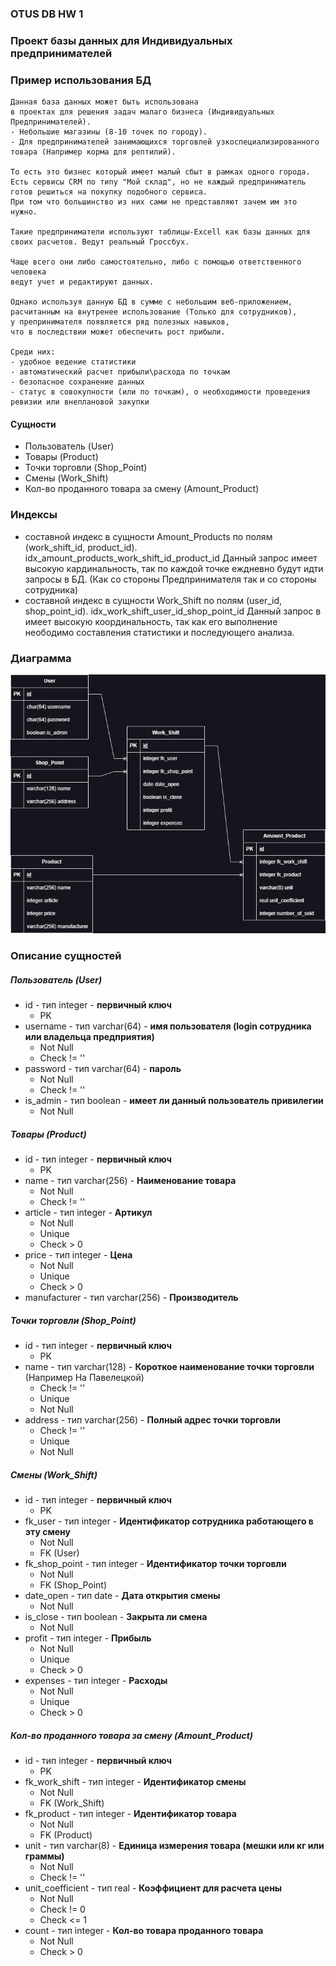 ### OTUS DB HW 1
### __Проект базы данных для Индивидуальных предпринимателей__

### Пример использования БД
```
Данная база данных может быть использована
в проектах для решения задач малаго бизнеса (Индивидуальных Предпринимателей).
- Небольшие магазины (8-10 точек по городу).
- Для предпринимателей занимающихся торговлей узкоспециализированного товара (Например корма для рептилий).

То есть это бизнес который имеет малый сбыт в рамках одного города.
Есть сервисы CRM по типу "Мой склад", но не каждый предприниматель готов решиться на покупку подобного сервиса.
При том что большинство из них сами не представляют зачем им это нужно.

Такие предприниматели используют таблицы-Excell как базы данных для своих расчетов. Ведут реальный Гроссбух.

Чаще всего они либо самостоятельно, либо с помощью ответственного человека
ведут учет и редактируют данных.

Однако используя данную БД в сумме с небольшим веб-приложением,
расчитанным на внутренее использование (Только для сотрудников),
у препринимателя появляется ряд полезных навыков,
что в последствии может обеспечить рост прибыли.

Среди них:
- удобное ведение статистики
- автоматический расчет прибыли\расхода по точкам
- безопасное сохранение данных
- статус в совокупности (или по точкам), о необходимости проведения ревизии или внеплановой закупки

```

#### __Сущности__
- Пользователь (User)
- Товары (Product)
- Точки торговли (Shop_Point)
- Смены (Work_Shift)
- Кол-во проданного товара за смену (Amount_Product)


### __Индексы__
- составной индекс в сущности Amount_Products по полям (work_shift_id, product_id). idx_amount_products_work_shift_id_product_id
  Данный запрос имеет высокую кардинальность, так по каждой точке еждневно будут идти запросы в БД. (Как со стороны Предпринимателя так и со стороны сотрудника)
- составной индекс в сущности Work_Shift по полям (user_id, shop_point_id). idx_work_shift_user_id_shop_point_id
  Данный запрос в имеет высокую координальность, так как его выполнение неободимо составления статистики и последующего анализа.


### __Диаграмма__
![OTUS DB HW 1](./images/OTUS_DB_HW_1.drawio.png)

### __Описание сущностей__
##### Пользователь (User)
- id - тип integer - __первичный ключ__
  - PK
- username - тип varchar(64) - __имя пользователя (login сотрудника или владельца предприятия)__
  - Not Null
  - Check != ''
- password - тип varchar(64) - __пароль__
  - Not Null
  - Check != ''
- is_admin - тип boolean - __имеет ли данный пользователь привилегии__
  - Not Null

##### Товары (Product)
- id - тип integer - __первичный ключ__
  - PK
- name - тип varchar(256) - __Наименование товара__
  - Not Null
  - Check != ''
- article - тип integer - __Артикул__
  - Not Null
  - Unique
  - Check > 0
- price - тип integer - __Цена__
  - Not Null
  - Unique
  - Check > 0
- manufacturer - тип varchar(256) - __Производитель__

##### Точки торговли (Shop_Point)
- id - тип integer - __первичный ключ__
  - PK
- name - тип varchar(128) - __Короткое наименование точки торговли__ (Например На Павелецкой)
  - Check != ''
  - Unique
  - Not Null
- address - тип varchar(256) - __Полный адрес точки торговли__
  - Check != ''
  - Unique
  - Not Null

##### Смены (Work_Shift)
- id - тип integer - __первичный ключ__
  - PK
- fk_user - тип integer - __Идентификатор сотрудника работающего в эту смену__
  - Not Null
  - FK (User)
- fk_shop_point - тип integer - __Идентификатор точки торговли__
  - Not Null
  - FK (Shop_Point)
- date_open - тип date - __Дата открытия смены__
  - Not Null
- is_close - тип boolean - __Закрыта ли смена__
  - Not Null
- profit - тип integer - __Прибыль__
  - Not Null
  - Unique
  - Check > 0
- expenses - тип integer - __Расходы__
  - Not Null
  - Unique
  - Check > 0

##### Кол-во проданного товара за смену (Amount_Product)
- id - тип integer - __первичный ключ__
  - PK
- fk_work_shift - тип integer - __Идентификатор смены__
  - Not Null
  - FK (Work_Shift)
- fk_product - тип integer - __Идентификатор товара__
  - Not Null
  - FK (Product)
- unit - тип varchar(8) - __Единица измерения товара (мешки или кг или граммы)__
  - Not Null
  - Check != ''
- unit_coefficient - тип real  - __Коэффициент для расчета цены__
  - Not Null
  - Check != 0
  - Check <= 1
- count - тип integer - __Кол-во товара проданного товара__
  - Not Null
  - Check > 0
